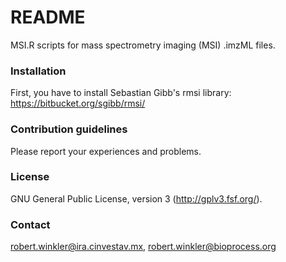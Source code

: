 # README #

MSI.R scripts for mass spectrometry imaging (MSI) .imzML files.

### Installation ###

First, you have to install Sebastian Gibb's rmsi library: https://bitbucket.org/sgibb/rmsi/

### Contribution guidelines ###

Please report your experiences and problems.

### License ###

GNU General Public License, version 3 (http://gplv3.fsf.org/).

### Contact ###

robert.winkler@ira.cinvestav.mx,
robert.winkler@bioprocess.org